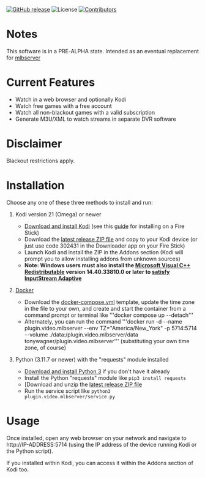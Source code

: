 [![GitHub release](https://img.shields.io/github/release/crunchewy/plugin.video.mlbserver.svg)](https://github.com/crunchewy/plugin.video.mlbserver/releases)
![License](https://img.shields.io/badge/license-GPL%20(%3E%3D%202)-orange)
[![Contributors](https://img.shields.io/github/contributors/crunchewy/plugin.video.mlbserver.svg)](https://github.com/crunchewy/plugin.video.mlbserver/graphs/contributors)

# Notes

This software is in a PRE-ALPHA state. Intended as an eventual replacement for [mlbserver](https://github.com/tonywagner/mlbserver)

# Current Features

* Watch in a web browser and optionally Kodi
* Watch free games with a free account
* Watch all non-blackout games with a valid subscription
* Generate M3U/XML to watch streams in separate DVR software

# Disclaimer

Blackout restrictions apply.

# Installation

Choose any one of these three methods to install and run:

1. Kodi version 21 (Omega) or newer  
   * [Download and install Kodi](https://kodi.tv/download/) (see this [guide](https://troypoint.com/how-to-install-kodi-on-fire-tv/) for installing on a Fire Stick)  
   * Download the [latest release ZIP file](https://github.com/crunchewy/plugin.video.mlbserver/releases/latest/download/plugin.video.mlbserver.zip) and copy to your Kodi device (or just use code 302431 in the Downloader app on your Fire Stick)  
   * Launch Kodi and install the ZIP in the Addons section (Kodi will prompt you to allow installing addons from unknown sources)  
   * __**Note:** Windows users must also install the [Microsoft Visual C++ Redistributable](https://learn.microsoft.com/en-us/cpp/windows/latest-supported-vc-redist?view=msvc-170#latest-microsoft-visual-c-redistributable-version) version 14.40.33810.0 or later to [satisfy InputStream Adaptive](https://github.com/xbmc/inputstream.adaptive/issues/1589)__  

2. [Docker](https://hub.docker.com/r/crunchewy/plugin.video.mlbserver)
   * Download the [docker-compose.yml](https://raw.githubusercontent.com/crunchewy/plugin.video.mlbserver/master/docker-compose.yml) template, update the time zone in the file to your own, and create and start the container from a command prompt or terminal like '''docker compose up --detach'''  
   * Alternately, you can run the command '''docker run -d --name plugin.video.mlbserver --env TZ="America/New_York" -p 5714:5714 --volume ./data:/plugin.video.mlbserver/data tonywagner/plugin.video.mlbserver''' (substituting your own time zone, of course)  

3. Python (3.11.7 or newer) with the "requests" module installed  
   * [Download and install Python 3](https://www.python.org/downloads/) if you don't have it already  
   * Install the Python "requests" module like `pip3 install requests`
   * [Download and unzip the [latest release ZIP file](https://github.com/crunchewy/plugin.video.mlbserver/releases/latest/download/plugin.video.mlbserver.zip)  
   * Run the service script like `python3 plugin.video.mlbserver/service.py`

# Usage

Once installed, open any web browser on your network and navigate to http://IP-ADDRESS:5714 (using the IP address of the device running Kodi or the Python script).

If you installed within Kodi, you can access it within the Addons section of Kodi too.
